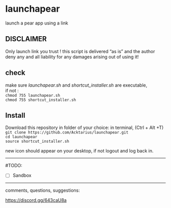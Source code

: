 # launchapear
launch a pear app using a link

## DISCLAIMER
Only launch link you trust !
this script is delivered “as is” and the author deny any and all liability for any damages arising out of using it! 

## check
make sure *launchapear.sh* and *shortcut_installer.sh* are executable,  
if not :  
`chmod 755 launchapear.sh`  
`chmod 755 shortcut_installer.sh`  

## Install
Download this repository in folder of your choice:
in terminal, (Ctrl + Alt +T)
`git clone https://github.com/Acktarius/launchapear.git`  
`cd launchapear`  
`source shortcut_installer.sh`  

new icon should appear on your desktop, if not logout and log back in.

---  

#TODO: 
- [ ] Sandbox

---  
comments, questions, suggestions:  

https://discord.gg/643caU8a